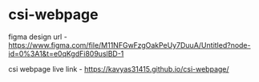 # csi-webpage

figma design url - https://www.figma.com/file/M11NFGwFzgOakPeUy7DuuA/Untitled?node-id=0%3A1&t=e0qKgdFi809uslBD-1

csi webpage live link - https://kavyas31415.github.io/csi-webpage/
